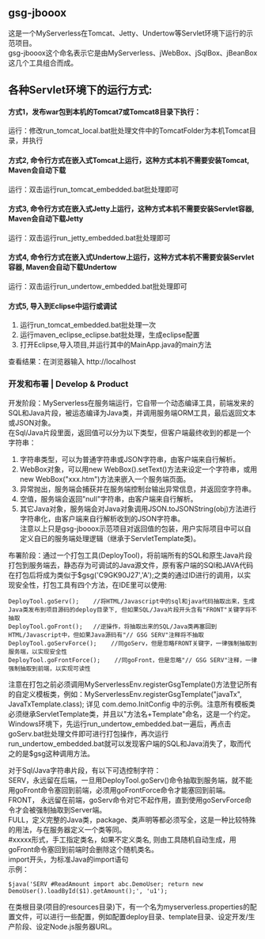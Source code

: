 ## gsg-jbooox  
这是一个MyServerless在Tomcat、Jetty、Undertow等Servlet环境下运行的示范项目。    
gsg-jbooox这个命名表示它是由MyServerless、jWebBox、jSqlBox、jBeanBox这几个工具组合而成。  
   
## 各种Servlet环境下的运行方式:    
#### 方式1，发布war包到本机的Tomcat7或Tomcat8目录下执行：   
运行：修改run_tomcat_local.bat批处理文件中的TomcatFolder为本机Tomcat目录，并执行   

#### 方式2, 命令行方式在嵌入式Tomcat上运行，这种方式本机不需要安装Tomcat, Maven会自动下载      
运行：双击运行run_tomcat_embedded.bat批处理即可     

#### 方式3, 命令行方式在嵌入式Jetty上运行，这种方式本机不需要安装Servlet容器, Maven会自动下载Jetty      
运行：双击运行run_jetty_embedded.bat批处理即可   

#### 方式4, 命令行方式在嵌入式Undertow上运行，这种方式本机不需要安装Servlet容器, Maven会自动下载Undertow      
运行：双击运行run_undertow_embedded.bat批处理即可   

#### 方式5, 导入到Eclipse中运行或调试  
1. 运行run_tomcat_embedded.bat批处理一次  
2. 运行maven_eclipse_eclipse.bat批处理，生成eclipse配置  
3. 打开Eclipse,导入项目,并运行其中的MainApp.java的main方法  
  
查看结果：在浏览器输入 http://localhost   

### 开发和布署 | Develop & Product
开发阶段：MyServerless在服务端运行，它自带一个动态编译工具，前端发来的SQL和Java片段，被运态编译为Java类，并调用服务端ORM工具，最后返回文本或JSON对象。  
在Sql/Java片段里面，返回值可以分为以下类型，但客户端最终收到的都是一个字符串：  
1. 字符串类型，可以为普通字符串或JSON字符串，由客户端来自行解析。    
2. WebBox对象，可以用new WebBox().setText()方法来设定一个字符串，或用new WebBox("xxx.htm")方法来嵌入一个服务端页面。  
3. 异常抛出，服务端会捕获并在服务端控制台输出异常信息，并返回空字符串。  
4. 空值，服务端会返回"null"字符串，由客户端来自行解析。  
5. 其它Java对象，服务端会对Java对象调用JSON.toJSONString(obj)方法进行字符串化，由客户端来自行解析收到的JSON字符串。  
注意以上只是gsg-jbooox示范项目对返回值的包装，用户实际项目中可以自定义自已的服务端处理逻辑（继承于ServletTemplate类)。  

布署阶段：通过一个打包工具(DeployTool)，将前端所有的SQL和原生Java片段打包到服务端去，静态存为可调试的Java源文件，原有客户端的SQl和JAVA代码在打包后将成为类似于$gsg('C9GK90J27','A');之类的通过ID进行的调用，以实现安全性，打包工具有四个方法，在IDE里可以使用:  
```
DeployTool.goServ();    //将HTML/Javascript中的sql和java代码抽取出来，生成Java类发布到项目源码的deploy目录下, 但如果SQL/Java片段开头含有"FRONT"关键字将不抽取
DeployTool.goFront();   //逆操作，将抽取出来的SQL/Java类再塞回到HTML/Javascript中，但如果Java源码有"// GSG SERV"注释将不抽取   
DeployTool.goServForce();    //同goServ，但是忽略FRONT关键字，一律强制抽取到服务端，以实现安全性  
DeployTool.goFrontForce();    //同goFront，但是忽略"// GSG SERV"注释，一律强制抽取到前端，以实现可读性   
```
注意在打包之前必须调用MyServerlessEnv.registerGsgTemplate()方法登记所有的自定义模板类，例如：MyServerlessEnv.registerGsgTemplate("javaTx", JavaTxTemplate.class); 详见 com.demo.InitConfig 中的示例。注意所有模板类必须继承ServletTemplate类，并且以"方法名+Template"命名，这是一个约定。    
Windows环境下，先运行run_undertow_embedded.bat一遍后，再点击goServ.bat批处理文件即可进行打包操作，再次运行run_undertow_embedded.bat就可以发现客户端的SQL和Java消失了，取而代之的是$gsg这种调用方法。   

对于Sql/Java字符串片段，有以下可选控制字符：  
SERV，永远留在后端，一旦用DeployTool.goServ()命令抽取到服务端，就不能用goFront命令塞回到前端，必须用goFrontForce命令才能塞回到前端。  
FRONT， 永远留在前端，goServ命令对它不起作用，直到使用goServForce命令才会被强制抽取到Server端。    
FULL，定义完整的Java类，package、类声明等都必须写全，这是一种比较特殊的用法，与在服务器定义一个类等同。   
#xxxxx形式，手工指定类名，如果不定义类名, 则由工具随机自动生成，用goFront命令塞回到前端时会删除这个随机类名。    
import开头，为标准Java的import语句  
示例： 
```
$java('SERV #ReadAmount import abc.DemoUser; return new DemoUser().loadById($1).getAmount();', 'u1');   
```  
在类根目录(项目的resources目录)下，有一个名为myserverless.properties的配置文件，可以进行一些配置，例如配置deploy目录、template目录、设定开发/生产阶段、设定Node.js服务器URL。 